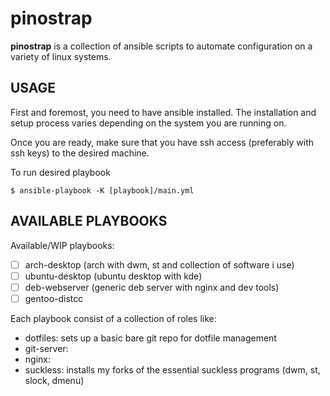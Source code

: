 # pinostrap

**pinostrap** is a collection of ansible scripts to automate configuration on
a variety of linux systems.

## USAGE

First and foremost, you need to have ansible installed. The installation and
setup process varies depending on the system you are running on.

Once you are ready, make sure that you have ssh access (preferably with ssh
keys) to the desired machine.


To run desired playbook
```
$ ansible-playbook -K [playbook]/main.yml
```

## AVAILABLE PLAYBOOKS

Available/WIP playbooks:
- [ ] arch-desktop (arch with dwm, st and collection of software i use)
- [ ] ubuntu-desktop (ubuntu desktop with kde)
- [ ] deb-webserver (generic deb server with nginx and dev tools)
- [ ] gentoo-distcc

Each playbook consist of a collection of roles like:
- dotfiles: sets up a basic bare git repo for dotfile management
- git-server:
- nginx:
- suckless: installs my forks of the essential suckless programs (dwm, st,
  slock, dmenu)

